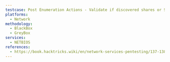 ```yaml
---
testcase: Post Enumeration Actions - Validate if discovered shares or SMB resources allow write/upload, enumeration of users/groups via SAMR or LSASS interfaces exposed over NetBIOS
platforms: 
  - Network
methodology: 
  - BlackBox
  - GreyBox
services:
  - NETBIOS
references:
  - https://book.hacktricks.wiki/en/network-services-pentesting/137-138-139-pentesting-netbios.html
---
```

